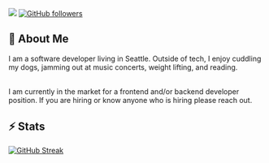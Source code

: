 <!-- <div align='center' class='row'>
    <h1 class='col-6'>CHRIS HONG</h1> -->

![](https://komarev.com/ghpvc/?username=c1008h) 
[![GitHub followers](https://img.shields.io/github/followers/c1008h.svg?style=social&label=Follow)](https://github.com/c1008h?tab=followers)

<!-- </div> -->

## 👀 About Me
I am a software developer living in Seattle. Outside of tech, I enjoy cuddling my dogs, jamming out at music concerts, weight lifting, and reading. 

<br/>
I am currently in the market for a frontend and/or backend developer position. If you are hiring or know anyone who is hiring please reach out.
<!-- ## 📫 Lets Connect!

<!-- <a href='mailto:hongchris97@gmail.com'><img src='https://img.shields.io/badge/Gmail-D14836?style=for-the-badge&logo=gmail&logoColor=white'/></a>

<a href='https://www.linkedin.com/in/hong-chris/'><img src='https://img.shields.io/badge/LinkedIn-0077B5?style=for-the-badge&logo=linkedin&logoColor=white'/></a> --> 

<!-- <br/> -->

<!-- ## 💻 I'm Currently Working On
<ul>
    <li>Hackathon Projects</li>
    <li></li>
</ul> -->

## ⚡ Stats
[![GitHub Streak](https://streak-stats.demolab.com?user=c1008h&theme=blueberry_duo)](https://git.io/streak-stats) 

<!-- 
[![Chris's GitHub stats](https://github-readme-stats-git-masterrstaa-rickstaa.vercel.app/api?username=c1008h&theme=rose_pine)](https://github.com/c1008h/github-readme-stats) -->

<!-- [![Top Langs](https://github-readme-stats.vercel.app/api/top-langs/?username=c1008h&theme=vision-friendly-dark)](https://github.com/anuraghazra/github-readme-stats) -->